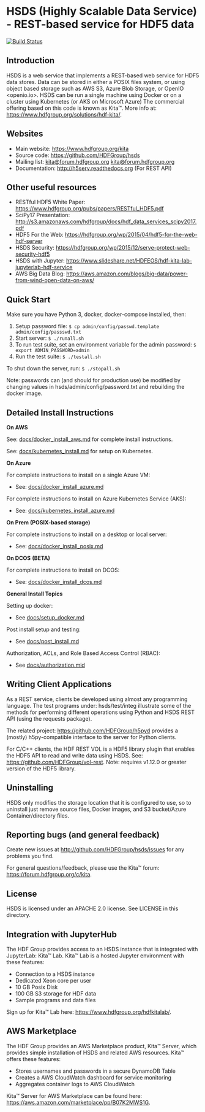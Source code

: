 HSDS (Highly Scalable Data Service) - REST-based service for HDF5 data
======================================================================

[![Build Status](https://travis-ci.org/HDFGroup/hsds.svg?branch=master)](https://travis-ci.org/HDFGroup/hsds)

Introduction
------------

HSDS is a web service that implements a REST-based web service for HDF5 data stores.
Data can be stored in either a POSIX files system, or using object based storage such as
AWS S3, Azure Blob Storage, or OpenIO <openio.io>.
HSDS can be run a single machine using Docker or on a cluster using Kubernetes (or AKS on Microsoft Azure)
The commercial offering based on this code is known as Kita&trade;.
More info at: <https://www.hdfgroup.org/solutions/hdf-kita/>.

Websites
--------

* Main website: <https://www.hdfgroup.org/kita>
* Source code: <https://github.com/HDFGroup/hsds>
* Mailing list: kita@forum.hdfgroup.org <kita@forum.hdfgroup.org>
* Documentation: <http://h5serv.readthedocs.org> (For REST API)

Other useful resources
----------------------

* RESTful HDF5 White Paper: <https://www.hdfgroup.org/pubs/papers/RESTful_HDF5.pdf>
* SciPy17 Presentation: <http://s3.amazonaws.com/hdfgroup/docs/hdf_data_services_scipy2017.pdf>
* HDF5 For the Web: <https://hdfgroup.org/wp/2015/04/hdf5-for-the-web-hdf-server>
* HSDS Security: <https://hdfgroup.org/wp/2015/12/serve-protect-web-security-hdf5>
* HSDS with Jupyter: <https://www.slideshare.net/HDFEOS/hdf-kita-lab-jupyterlab-hdf-service>
* AWS Big Data Blog: <https://aws.amazon.com/blogs/big-data/power-from-wind-open-data-on-aws/>


Quick Start
-------------

Make sure you have Python 3, docker, docker-compose installed, then:

   1. Setup password file: `$ cp admin/config/passwd.template admin/config/passswd.txt`
   2. Start server: `$ ./runall.sh`
   3. To run test suite, set an environment variable for the admin password: `$ export ADMIN_PASSWORD=admin`
   4. Run the test suite: `$ ./testall.sh`

To shut down the server, run: `$ ./stopall.sh`
    
Note: passwords can (and should for production use) be modified by changing values in hsds/admin/config/password.txt and rebuilding the docker image.

Detailed Install Instructions
-----------------------------

**On AWS**

See: [docs/docker_install_aws.md](docs/docker_install_aws.md) for complete install instructions.

See: [docs/kubernetes_install.md](kubernetes_install_aws.md) for setup on Kubernetes.

**On Azure** 

For complete instructions to install on a single Azure VM:
- See: [docs/docker_install_azure.md](docs/docker_install_azure.md)

For complete instructions to install on Azure Kubernetes Service (AKS):
- See: [docs/kubernetes_install_azure.md](docs/kubernetes_install_azure.md)

**On Prem (POSIX-based storage)** 

For complete instructions to install on a desktop or local server:
- See: [docs/docker_install_posix.md](docs/docker_install_posix.md)

**On DCOS** **(BETA)**

For complete instructions to install on DCOS:
- See: [docs/docker_install_dcos.md](docs/docker_install_dcos.md)

**General Install Topics**

Setting up docker:
- See [docs/setup_docker.md](docs/setup_docker.md)

Post install setup and testing:
- See [docs/post_install.md](docs/post_install.md)

Authorization, ACLs, and Role Based Access Control (RBAC):
- See [docs/authorization.mid](docs/authorization.md)

Writing Client Applications
----------------------------

As a REST service, clients be developed using almost any programming language.  The
test programs under: hsds/test/integ illustrate some of the methods for performing
different operations using Python and HSDS REST API (using the requests package).

The related project: <https://github.com/HDFGroup/h5pyd> provides a (mostly) h5py-compatible
interface to the server for Python clients.

For C/C++ clients, the HDF REST VOL is a HDF5 library plugin that enables the HDF5 API to read and write data
using HSDS.  See: <https://github.com/HDFGroup/vol-rest>. Note: requires v1.12.0 or greater version of the HDF5 library.

Uninstalling
------------

HSDS only modifies the storage location that it is configured to use, so to uninstall just remove
source files, Docker images, and S3 bucket/Azure Container/directory files.

Reporting bugs (and general feedback)
-------------------------------------

Create new issues at <http://github.com/HDFGroup/hsds/issues> for any problems you find.

For general questions/feedback, please use the Kita&trade; forum: <https://forum.hdfgroup.org/c/kita>.

License
-------

HSDS is licensed under an APACHE 2.0 license.  See LICENSE in this directory.

Integration with JupyterHub
---------------------------

The HDF Group provides access to an HSDS instance that is integrated with JupyterLab: Kita&trade; Lab.  Kita&trade; Lab is a hosted Jupyter environment with these features:

* Connection to a HSDS instance
* Dedicated Xeon core per user
* 10 GB Posix Disk
* 100 GB S3 storage for HDF data
* Sample programs and data files

Sign up for Kita&trade; Lab here: <https://www.hdfgroup.org/hdfkitalab/>.

AWS Marketplace
---------------

The HDF Group provides an AWS Marketplace product, Kita&trade; Server, which provides simple installation of HSDS
and related AWS resources.  Kita&trade; offers these features:

* Stores usernames and passwords in a secure DynamoDB Table
* Creates a AWS CloudWatch dashboard for service monitoring
* Aggregates container logs to AWS CloudWatch

Kita&trade; Server for AWS Marketplace can be found here: <https://aws.amazon.com/marketplace/pp/B07K2MWS1G>.
